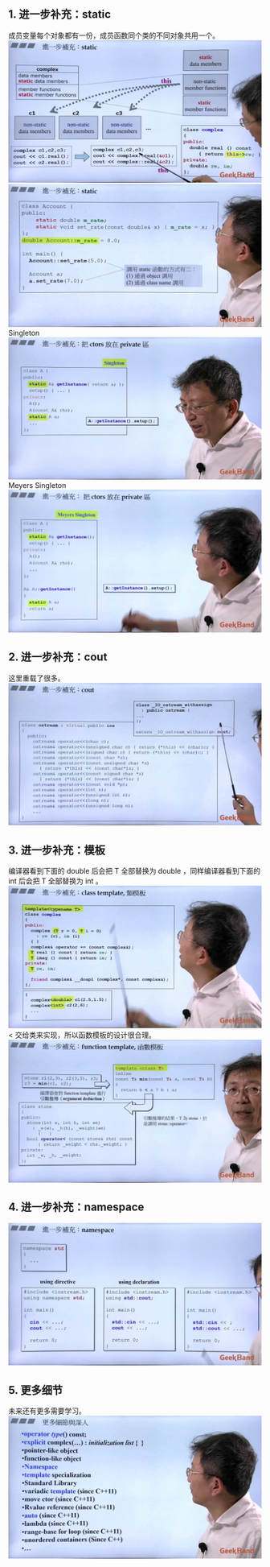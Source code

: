 ## 1. 进一步补充：static
成员变量每个对象都有一份，成员函数同个类的不同对象共用一个。
![](attachments/10.1.1扩展补充：类模板、函数模板及其他_static.jpg)
![](attachments/10.1.2扩展补充：类模板、函数模板及其他_static.jpg)
Singleton
![](attachments/10.1.3扩展补充：类模板、函数模板及其他_static.jpg)
Meyers Singleton
![](attachments/10.1.4扩展补充：类模板、函数模板及其他_static.jpg)
  
## 2. 进一步补充：cout
这里重载了很多。
![](attachments/10.2.1扩展补充：类模板、函数模板及其他_cout.jpg)
  
## 3. 进一步补充：模板
编译器看到下面的 double 后会把 T 全部替换为 double ，同样编译器看到下面的 int 后会把 T 全部替换为 int 。
![](attachments/10.3.1扩展补充：类模板、函数模板及其他_类模板.jpg)
 < 交给类来实现，所以函数模板的设计很合理。
![](attachments/10.3.2扩展补充：类模板、函数模板及其他_函数模板.jpg)
  
## 4. 进一步补充：namespace
![](attachments/10.4.1扩展补充：类模板、函数模板及其他_namespace.jpg)
  
## 5. 更多细节
未来还有更多需要学习。
![](attachments/10.5.1扩展补充：类模板、函数模板及其他.jpg)
